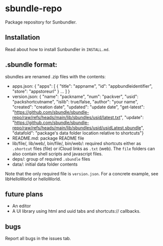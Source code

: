 # sbundle-repo

Package repository for Sunbundler.

## Installation

Read about how to install Sunbundler in `INSTALL.md`.

## .sbundle format:
 sbundles are renamed .zip files with the contents:
 - apps.json: { "apps": [ { "title": "appname", "id": "appbundleidentifier", "store": "appstoreurl" } ... ] }
 - version.json: { "name": "packname", "num": "packver", "usid": "packshortcutname", "islib": true/false, "author": "your name", "created": "creation date", "updated": "update date", "get-latest": "https://github.com/sbundle/sbundle-repo/raw/refs/heads/main/lib/sbundles/usid/latest.txt", "update": "https://github.com/sbundle/sbundle-repo/raw/refs/heads/main/lib/sbundles/usid/usidLatest.sbundle", "datafold": "package's data folder location relative to shortcuts"}
 - README.md: package README file
 - lib/file/, lib/web/, bin/file/, bin/web/: required shortcuts either as `.shortcut` files (file) or iCloud links as `.txt` (web). The `file` folders can also contain shell scripts and javascript files.
 - deps/: group of required `.sbundle` files
 - data/: initial data folder contents

Note that the only required file is `version.json`. 
For a concrete example, see libHelloWorld or helloWorld.

## future plans

* An editor
* A UI library using html and uuid tabs and shortcuts:// callbacks.

## bugs

Report all bugs in the issues tab.
